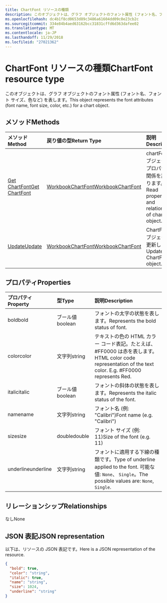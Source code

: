 ```yaml
---
title: ChartFont リソースの種類
description: このオブジェクトは、グラフ オブジェクトのフォント属性 (フォント名、フォント サイズ、色など) を表します。
ms.openlocfilehash: dc4b1f8cd0653d89c3486a61604dd09c0e23cb2c
ms.sourcegitcommit: 334e84b4aed63162bcc31831cffd6d363dafee02
ms.translationtype: MT
ms.contentlocale: ja-JP
ms.lasthandoff: 11/29/2018
ms.locfileid: "27021362"
---
```

# <a name="chartfont-resource-type"></a><span data-ttu-id="2f696-103">ChartFont リソースの種類</span><span class="sxs-lookup"><span data-stu-id="2f696-103">ChartFont resource type</span></span>

<span data-ttu-id="2f696-104">このオブジェクトは、グラフ オブジェクトのフォント属性 (フォント名、フォント サイズ、色など) を表します。</span><span class="sxs-lookup"><span data-stu-id="2f696-104">This object represents the font attributes (font name, font size, color, etc.) for a chart object.</span></span>


## <a name="methods"></a><span data-ttu-id="2f696-105">メソッド</span><span class="sxs-lookup"><span data-stu-id="2f696-105">Methods</span></span>

| <span data-ttu-id="2f696-106">メソッド</span><span class="sxs-lookup"><span data-stu-id="2f696-106">Method</span></span>           | <span data-ttu-id="2f696-107">戻り値の型</span><span class="sxs-lookup"><span data-stu-id="2f696-107">Return Type</span></span>    |<span data-ttu-id="2f696-108">説明</span><span class="sxs-lookup"><span data-stu-id="2f696-108">Description</span></span>|
|:---------------|:--------|:----------|
|[<span data-ttu-id="2f696-109">Get ChartFont</span><span class="sxs-lookup"><span data-stu-id="2f696-109">Get ChartFont</span></span>](../api/chartfont-get.md) | [<span data-ttu-id="2f696-110">WorkbookChartFont</span><span class="sxs-lookup"><span data-stu-id="2f696-110">WorkbookChartFont</span></span>](chartfont.md) |<span data-ttu-id="2f696-111">chartFont オブジェクトのプロパティと関係を読み取ります。</span><span class="sxs-lookup"><span data-stu-id="2f696-111">Read properties and relationships of chartFont object.</span></span>|
|[<span data-ttu-id="2f696-112">Update</span><span class="sxs-lookup"><span data-stu-id="2f696-112">Update</span></span>](../api/chartfont-update.md) | [<span data-ttu-id="2f696-113">WorkbookChartFont</span><span class="sxs-lookup"><span data-stu-id="2f696-113">WorkbookChartFont</span></span>](chartfont.md)   |<span data-ttu-id="2f696-114">ChartFont オブジェクトを更新します。</span><span class="sxs-lookup"><span data-stu-id="2f696-114">Update ChartFont object.</span></span> |

## <a name="properties"></a><span data-ttu-id="2f696-115">プロパティ</span><span class="sxs-lookup"><span data-stu-id="2f696-115">Properties</span></span>
| <span data-ttu-id="2f696-116">プロパティ</span><span class="sxs-lookup"><span data-stu-id="2f696-116">Property</span></span>     | <span data-ttu-id="2f696-117">型</span><span class="sxs-lookup"><span data-stu-id="2f696-117">Type</span></span>   |<span data-ttu-id="2f696-118">説明</span><span class="sxs-lookup"><span data-stu-id="2f696-118">Description</span></span>|
|:---------------|:--------|:----------|
|<span data-ttu-id="2f696-119">bold</span><span class="sxs-lookup"><span data-stu-id="2f696-119">bold</span></span>|<span data-ttu-id="2f696-120">ブール値</span><span class="sxs-lookup"><span data-stu-id="2f696-120">boolean</span></span>|<span data-ttu-id="2f696-121">フォントの太字の状態を表します。</span><span class="sxs-lookup"><span data-stu-id="2f696-121">Represents the bold status of font.</span></span>|
|<span data-ttu-id="2f696-122">color</span><span class="sxs-lookup"><span data-stu-id="2f696-122">color</span></span>|<span data-ttu-id="2f696-123">文字列</span><span class="sxs-lookup"><span data-stu-id="2f696-123">string</span></span>|<span data-ttu-id="2f696-p101">テキストの色の HTML カラー コード表記。たとえば、#FF0000 は赤を表します。</span><span class="sxs-lookup"><span data-stu-id="2f696-p101">HTML color code representation of the text color. E.g. #FF0000 represents Red.</span></span>|
|<span data-ttu-id="2f696-127">italic</span><span class="sxs-lookup"><span data-stu-id="2f696-127">italic</span></span>|<span data-ttu-id="2f696-128">ブール値</span><span class="sxs-lookup"><span data-stu-id="2f696-128">boolean</span></span>|<span data-ttu-id="2f696-129">フォントの斜体の状態を表します。</span><span class="sxs-lookup"><span data-stu-id="2f696-129">Represents the italic status of the font.</span></span>|
|<span data-ttu-id="2f696-130">name</span><span class="sxs-lookup"><span data-stu-id="2f696-130">name</span></span>|<span data-ttu-id="2f696-131">文字列</span><span class="sxs-lookup"><span data-stu-id="2f696-131">string</span></span>|<span data-ttu-id="2f696-132">フォント名 (例: "Calibri")</span><span class="sxs-lookup"><span data-stu-id="2f696-132">Font name (e.g. "Calibri")</span></span>|
|<span data-ttu-id="2f696-133">size</span><span class="sxs-lookup"><span data-stu-id="2f696-133">size</span></span>|<span data-ttu-id="2f696-134">double</span><span class="sxs-lookup"><span data-stu-id="2f696-134">double</span></span>|<span data-ttu-id="2f696-135">フォント サイズ (例: 11)</span><span class="sxs-lookup"><span data-stu-id="2f696-135">Size of the font (e.g. 11)</span></span>|
|<span data-ttu-id="2f696-136">underline</span><span class="sxs-lookup"><span data-stu-id="2f696-136">underline</span></span>|<span data-ttu-id="2f696-137">文字列</span><span class="sxs-lookup"><span data-stu-id="2f696-137">string</span></span>|<span data-ttu-id="2f696-138">フォントに適用する下線の種類です。</span><span class="sxs-lookup"><span data-stu-id="2f696-138">Type of underline applied to the font.</span></span> <span data-ttu-id="2f696-139">可能な値: `None`、 `Single`。</span><span class="sxs-lookup"><span data-stu-id="2f696-139">The possible values are: `None`, `Single`.</span></span>|

## <a name="relationships"></a><span data-ttu-id="2f696-140">リレーションシップ</span><span class="sxs-lookup"><span data-stu-id="2f696-140">Relationships</span></span>
<span data-ttu-id="2f696-141">なし</span><span class="sxs-lookup"><span data-stu-id="2f696-141">None</span></span>


## <a name="json-representation"></a><span data-ttu-id="2f696-142">JSON 表記</span><span class="sxs-lookup"><span data-stu-id="2f696-142">JSON representation</span></span>

<span data-ttu-id="2f696-143">以下は、リソースの JSON 表記です。</span><span class="sxs-lookup"><span data-stu-id="2f696-143">Here is a JSON representation of the resource.</span></span>

<!--{
  "blockType": "resource",
  "baseType": "microsoft.graph.entity",
  "optionalProperties": [],
  "@odata.type": "microsoft.graph.workbookChartFont"
}-->

```json
{
  "bold": true,
  "color": "string",
  "italic": true,
  "name": "string",
  "size": 1024,
  "underline": "string"
}

```

<!-- uuid: 8fcb5dbc-d5aa-4681-8e31-b001d5168d79
2015-10-25 14:57:30 UTC -->
<!-- {
  "type": "#page.annotation",
  "description": "ChartFont resource",
  "keywords": "",
  "section": "documentation",
  "tocPath": ""
}-->